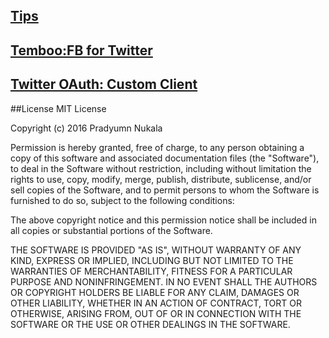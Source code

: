 ## [Tips](https://github.com/Floadt/_iPhone/wiki/Tips)
## [Temboo:FB for Twitter](https://github.com/Floadt/_iPhone/wiki/Temboo:-Using-Facebook-Tutorial-for-Twitter-OAuth)
## [Twitter OAuth: Custom Client](https://github.com/Floadt/_iPhone/wiki/RSOauthEngine:-TwitterClient)

##License
MIT License

Copyright (c) 2016 Pradyumn Nukala

Permission is hereby granted, free of charge, to any person obtaining a copy
of this software and associated documentation files (the "Software"), to deal
in the Software without restriction, including without limitation the rights
to use, copy, modify, merge, publish, distribute, sublicense, and/or sell
copies of the Software, and to permit persons to whom the Software is
furnished to do so, subject to the following conditions:

The above copyright notice and this permission notice shall be included in all
copies or substantial portions of the Software.

THE SOFTWARE IS PROVIDED "AS IS", WITHOUT WARRANTY OF ANY KIND, EXPRESS OR
IMPLIED, INCLUDING BUT NOT LIMITED TO THE WARRANTIES OF MERCHANTABILITY,
FITNESS FOR A PARTICULAR PURPOSE AND NONINFRINGEMENT. IN NO EVENT SHALL THE
AUTHORS OR COPYRIGHT HOLDERS BE LIABLE FOR ANY CLAIM, DAMAGES OR OTHER
LIABILITY, WHETHER IN AN ACTION OF CONTRACT, TORT OR OTHERWISE, ARISING FROM,
OUT OF OR IN CONNECTION WITH THE SOFTWARE OR THE USE OR OTHER DEALINGS IN THE
SOFTWARE.
